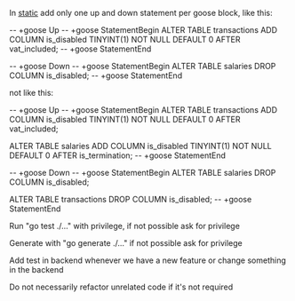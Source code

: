 In [static](backend/internal/db/migrations/static) add only one up and down statement per goose block, like this:

-- +goose Up
-- +goose StatementBegin
ALTER TABLE transactions
ADD COLUMN is_disabled TINYINT(1) NOT NULL DEFAULT 0 AFTER vat_included;
-- +goose StatementEnd

-- +goose Down
-- +goose StatementBegin
ALTER TABLE salaries
DROP COLUMN is_disabled;
-- +goose StatementEnd

not like this:

-- +goose Up
-- +goose StatementBegin
ALTER TABLE transactions
ADD COLUMN is_disabled TINYINT(1) NOT NULL DEFAULT 0 AFTER vat_included;

ALTER TABLE salaries
ADD COLUMN is_disabled TINYINT(1) NOT NULL DEFAULT 0 AFTER is_termination;
-- +goose StatementEnd

-- +goose Down
-- +goose StatementBegin
ALTER TABLE salaries
DROP COLUMN is_disabled;

ALTER TABLE transactions
DROP COLUMN is_disabled;
-- +goose StatementEnd

Run "go test ./..." with privilege, if not possible ask for privilege

Generate with "go generate ./..." if not possible ask for privilege

Add test in backend whenever we have a new feature or change something in the backend

Do not necessarily refactor unrelated code if it's not required